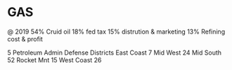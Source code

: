 # GAS
@ 2019
54% Cruid oil
18% fed tax
15% distrution & marketing
13% Refining cost & profit

5 Petroleum Admin Defense Districts
East Coast 7
Mid West 24
Mid South 52
Rocket Mnt 15
West Coast 26